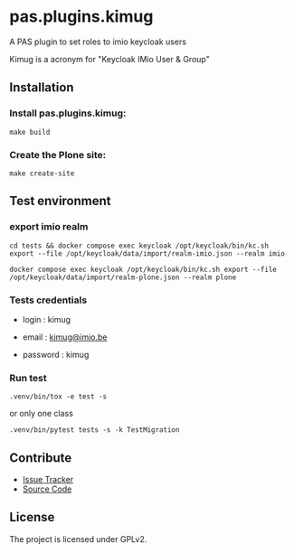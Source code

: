# pas.plugins.kimug

A PAS plugin to set roles to imio keycloak users

Kimug is a acronym for "Keycloak IMio User & Group"

## Installation

### Install pas.plugins.kimug:

```shell
make build
```

### Create the Plone site:

```shell
make create-site
```

## Test environment

### export imio realm

```shell
cd tests && docker compose exec keycloak /opt/keycloak/bin/kc.sh export --file /opt/keycloak/data/import/realm-imio.json --realm imio

docker compose exec keycloak /opt/keycloak/bin/kc.sh export --file /opt/keycloak/data/import/realm-plone.json --realm plone
```

### Tests credentials

- login : kimug

- email : kimug@imio.be

- password : kimug

### Run test

```shell
.venv/bin/tox -e test -s
```

or only one class

```shell
.venv/bin/pytest tests -s -k TestMigration
```

## Contribute

- [Issue Tracker](https://github.com/imio/pas.plugins.kimug/issues)
- [Source Code](https://github.com/imio/pas.plugins.kimug/)

## License

The project is licensed under GPLv2.
